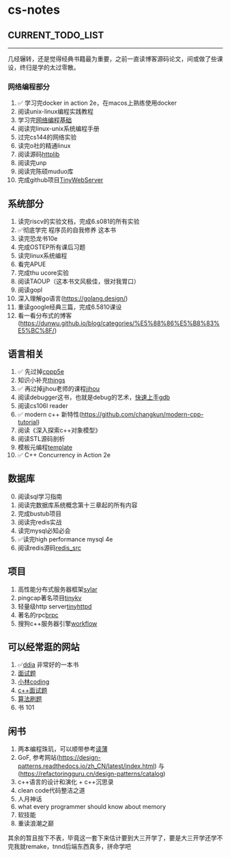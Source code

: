 # cs-notes

## CURRENT_TODO_LIST

***


几经辗转，还是觉得经典书籍最为重要，之前一直读博客源码论文，间或做了些课设，终归是学的太过零散。

### 网络编程部分

1.  ✅ 学习完docker in action 2e，在macos上熟练使用docker
2. 阅读unix-linux编程实践教程
3. 学习完[网络编程基础](https://github.com/riba2534/TCP-IP-NetworkNote)
4. 阅读完linux-unix系统编程手册
5. 过完cs144的网络实验
6. 读完o社的精通linux
7. 阅读源码[httplib](https://github.com/yhirose/cpp-httplib)
8. 阅读完unp
9. 阅读完陈硕muduo库
10. 完成github项目[TinyWebServer](https://github.com/qinguoyi/TinyWebServer)

## 系统部分

1. 读完riscv的实验文档，完成6.s081的所有实验
2. ✅彻底学完 程序员的自我修养 这本书
3. 读完恐龙书10e
4. 完成OSTEP所有课后习题
5. 读完linux系统编程
6. 看完APUE
7. 完成thu ucore实验
8. 阅读TAOUP（这本书文风极佳，很对我胃口）
9. 阅读gopl
10. 深入理解go语言(https://golang.design/)
11. 重读google经典三篇，完成6.5810课设
12. 看一看分布式的博客(https://dunwu.github.io/blog/categories/%E5%88%86%E5%B8%83%E5%BC%8F/)

## 语言相关

1. ✅ 先过掉[cppp5e](https://github.com/applenob/Cpp_Primer_Practice)
2. 知识小补充[things](https://github.com/Light-City/CPlusPlusThings)
3. ✅ 再过掉jjhou老师的课程[jjhou](https://github.com/harvestlamb/Cpp_houjie)
4. 阅读debugger这书，也就是debug的艺术，[快速上手gdb](https://beej.us/guide/bggdb/)
5. 阅读cs106l reader
6.  ✅ modern c++ 新特性(https://github.com/changkun/modern-cpp-tutorial)
7. 阅读《深入探索c++对象模型》
8. 阅读STL源码剖析
9. 模板元编程[template](https://github.com/wuye9036/CppTemplateTutorial)
10. ✅ C++ Concurrency in Action 2e 

## 数据库
 
0. 阅读sql学习指南
1. 阅读完数据库系统概念第十三章起的所有内容
2. 完成bustub项目
3. 阅读完redis实战
4. 读完mysql必知必会
5. ✅读完high performance mysql 4e
6. 阅读redis源码[redis_src](https://github.com/huangz1990/redis-3.0-annotated)

## 项目
1. 高性能分布式服务器框架[sylar](https://github.com/sylar-yin/sylar)
2. pingcap著名项目[tinykv](https://github.com/talent-plan/tinykv)
3. 轻量级http server[tinyhttpd](https://github.com/EZLippi/Tinyhttpd)
4. 著名的rpc[brpc](https://github.com/apache/brpc/blob/master/README_cn.md)
5. 搜狗c++服务器引擎[workflow](https://github.com/sogou/workflow/blob/master/README_cn.md)

## 可以经常逛的网站
1. ✅[ddia](https://vonng.gitbook.io/vonng/) 非常好的一本书
2. [面试题](https://osjobs.net/)
3. [小林coding](https://xiaolincoding.com/)
4. [c++面试题](https://github.com/chankeh/cpp-backend-reference/blob/master/back-end.md)
5. [算法刷题](https://programmercarl.com/)
6. 书 101


## 闲书

1. 两本编程珠玑，可以顺带参考[读薄](https://hawstein.com/2013/08/11/make-thiner-programming-pearls/)
2. GoF, 参考网站(https://design-patterns.readthedocs.io/zh_CN/latest/index.html) 与(https://refactoringguru.cn/design-patterns/catalog)
3. c++语言的设计和演化 + c++沉思录
4. clean code代码整洁之道
5. 人月神话
6. what every programmer should know about memory
7. 软技能
8. 重读浪潮之巅


其余的暂且按下不表，毕竟这一套下来估计要到大三开学了，要是大三开学还学不完我就remake，tnnd后端东西真多，拼命学吧